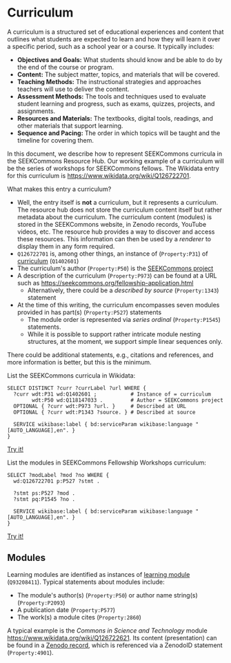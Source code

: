 # Curriculum

A curriculum is a structured set of educational experiences and content that outlines what students are expected to learn and how they will learn it over a specific period, such as a school year or a course. It typically includes:

- **Objectives and Goals:** What students should know and be able to do by the end of the course or program.
- **Content:** The subject matter, topics, and materials that will be covered.
- **Teaching Methods:** The instructional strategies and approaches teachers will use to deliver the content.
- **Assessment Methods:** The tools and techniques used to evaluate student learning and progress, such as exams, quizzes, projects, and assignments.
- **Resources and Materials:** The textbooks, digital tools, readings, and other materials that support learning.
- **Sequence and Pacing:** The order in which topics will be taught and the timeline for covering them.

In this document, we describe how to represent SEEKCommons curricula in the SEEKCommons Resource Hub. Our working example of a curriculum will be the series of workshops for SEEKCommons fellows. The Wikidata entry for this curriculum is https://www.wikidata.org/wiki/Q126722701.

What makes this entry a curriculum?

- Well, the entry itself is **not** a curriculum, but it represents a curriculum. The resource hub does not store the curriculum content itself but rather metadata about the curriculum. The curriculum content (modules) is stored in the SEEKCommons website, in Zenodo records, YouTube videos, etc. The resource hub provides a way to discover and access these resources. This information can then be used by a *renderer* to display them in any form required.
- `Q126722701` is, among other things, an instance of (`Property:P31`) of [curriculum](https://www.wikidata.org/wiki/Q1402601) (`Q1402601`)
- The curriculum's author (`Property:P50`) is the [SEEKCommons project](https://www.wikidata.org/wiki/Q118147033)
- A description of the curriculum (`Property:P973`) can be found at a URL such as https://seekcommons.org/fellowship-application.html
  - Alternatively, there could be a *described by source* (`Property:1343`) statement
- At the time of this writing, the curriculum encompasses seven modules provided in has part(s) (`Property:P527`) statements
  - The module order is represented via *series ordinal* (`Property:P1545`) statements.
  - While it is possible to support rather intricate module nesting structures, at the moment, we support simple linear sequences only.

There could be additional statements, e.g., citations and references, and more information is better, but this is the minimum.

List the SEEKCommons curricula in Wikidata:

```sparql
SELECT DISTINCT ?curr ?currLabel ?url WHERE {
  ?curr wdt:P31 wd:Q1402601 ;           # Instance of = curriculum
        wdt:P50 wd:Q118147033 .         # Author = SEEKCommons project
  OPTIONAL { ?curr wdt:P973 ?url. }     # Described at URL
  OPTIONAL { ?curr wdt:P1343 ?source. } # Described at source 
  
  SERVICE wikibase:label { bd:serviceParam wikibase:language "[AUTO_LANGUAGE],en". }
}
```
[Try it!](https://query.wikidata.org/#SELECT%20DISTINCT%20%3Fcurr%20%3FcurrLabel%20%3Furl%20%3Fsource%20WHERE%20%7B%0A%20%20%3Fcurr%20wdt%3AP31%20wd%3AQ1402601%20%3B%20%20%20%20%20%20%20%20%20%20%20%23%20Instance%20of%20%3D%20curriculum%0A%20%20%20%20%20%20%20%20wdt%3AP50%20wd%3AQ118147033%20.%20%20%20%20%20%20%20%20%20%23%20Author%20%3D%20SEEKCommons%20project%0A%20%20OPTIONAL%20%7B%20%3Fcurr%20wdt%3AP973%20%3Furl.%20%7D%20%20%20%20%20%23%20Described%20at%20URL%0A%20%20OPTIONAL%20%7B%20%3Fcurr%20wdt%3AP1343%20%3Fsource.%20%7D%20%23%20Described%20at%20source%20%0A%20%20%0A%20%20SERVICE%20wikibase%3Alabel%20%7B%20bd%3AserviceParam%20wikibase%3Alanguage%20%22%5BAUTO_LANGUAGE%5D%2Cen%22.%20%7D%0A%7D)

List the modules in SEEKCommons Fellowship Workshops curriculum:

```sparql
SELECT ?modLabel ?mod ?no WHERE {
  wd:Q126722701 p:P527 ?stmt .
  
  ?stmt ps:P527 ?mod .
  ?stmt pq:P1545 ?no .
  
  SERVICE wikibase:label { bd:serviceParam wikibase:language "[AUTO_LANGUAGE],en". }
}
```
[Try it!](https://query.wikidata.org/#SELECT%20%3FmodLabel%20%3Fmod%20%3Fno%20WHERE%20%7B%0A%20%20wd%3AQ126722701%20p%3AP527%20%3Fstmt%20.%0A%20%20%0A%20%20%3Fstmt%20ps%3AP527%20%3Fmod%20.%0A%20%20%3Fstmt%20pq%3AP1545%20%3Fno%20.%0A%20%20%0A%20%20SERVICE%20wikibase%3Alabel%20%7B%20bd%3AserviceParam%20wikibase%3Alanguage%20%22%5BAUTO_LANGUAGE%5D%2Cen%22.%20%7D%0A%7D%0A)


## Modules

Learning modules are identified as instances of [learning module](https://www.wikidata.org/wiki/Q93208411) (`Q93208411`). Typical statements about modules include:

- The module's author(s) (`Property:P50`) or author name string(s) (`Property:P2093`)
- A publication date (`Property:P577`)
- The work(s) a module cites (`Property:2860`)

A typical example is the *Commons in Science and Technology* module https://www.wikidata.org/wiki/Q126722621. Its content (presentation) can be found in a [Zenodo record](https://zenodo.org/record/12162246), which is referenced via a ZenodoID statement (`Property:4901`).
